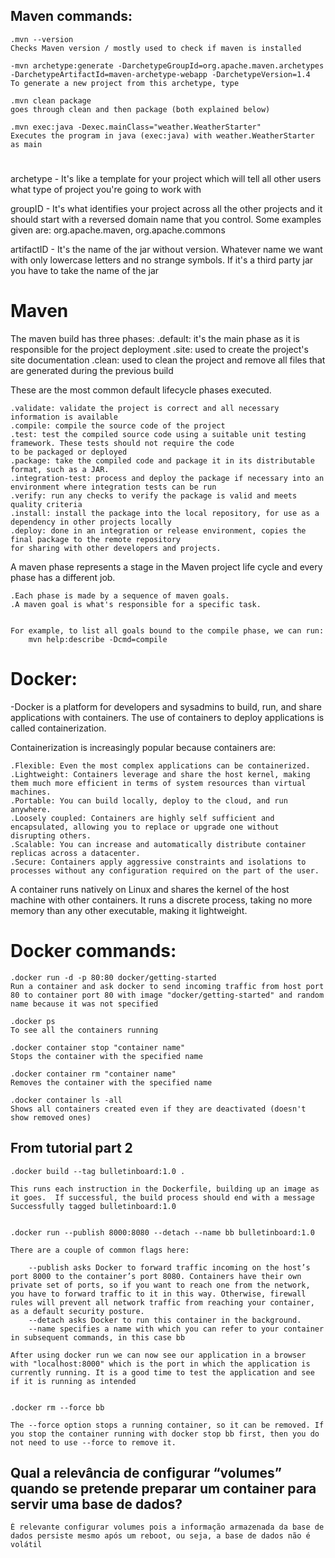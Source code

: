 ## Maven commands:
    .mvn --version
    Checks Maven version / mostly used to check if maven is installed
    
    -mvn archetype:generate -DarchetypeGroupId=org.apache.maven.archetypes -DarchetypeArtifactId=maven-archetype-webapp -DarchetypeVersion=1.4
    To generate a new project from this archetype, type
    
    .mvn clean package
    goes through clean and then package (both explained below)

    .mvn exec:java -Dexec.mainClass="weather.WeatherStarter"
    Executes the program in java (exec:java) with weather.WeatherStarter as main
    
#
archetype - It's like a template for your project which will tell all other users what type of project you're going to work with

groupID - It's what identifies your project across all the other projects and it should start with a reversed domain name that you control.
 Some examples given are: org.apache.maven, org.apache.commons

artifactID - It's the name of the jar without version. Whatever name we want with only lowercase letters and no strange symbols.
 If it's a third party jar you have to take the name of the jar
#

# Maven
   The maven build has three phases:
    .default: it's the main phase as it is responsible for the project deployment
    .site: used to create the project's site documentation
    .clean: used to clean the project and remove all files that are generated during the previous build

   These are the most common default lifecycle phases executed.

    .validate: validate the project is correct and all necessary information is available
    .compile: compile the source code of the project
    .test: test the compiled source code using a suitable unit testing framework. These tests should not require the code 
    to be packaged or deployed
    .package: take the compiled code and package it in its distributable format, such as a JAR.
    .integration-test: process and deploy the package if necessary into an environment where integration tests can be run
    .verify: run any checks to verify the package is valid and meets quality criteria
    .install: install the package into the local repository, for use as a dependency in other projects locally
    .deploy: done in an integration or release environment, copies the final package to the remote repository
    for sharing with other developers and projects.

   A maven phase represents a stage in the Maven project life cycle and every phase has a different job.

    .Each phase is made by a sequence of maven goals.
    .A maven goal is what's responsible for a specific task.


    For example, to list all goals bound to the compile phase, we can run:
        mvn help:describe -Dcmd=compile

#

# Docker:

-Docker is a platform for developers and sysadmins to build, run, and share applications with containers. The use of containers to deploy applications is called containerization.

Containerization is increasingly popular because containers are:

    .Flexible: Even the most complex applications can be containerized.
    .Lightweight: Containers leverage and share the host kernel, making them much more efficient in terms of system resources than virtual machines.
    .Portable: You can build locally, deploy to the cloud, and run anywhere.
    .Loosely coupled: Containers are highly self sufficient and encapsulated, allowing you to replace or upgrade one without disrupting others.
    .Scalable: You can increase and automatically distribute container replicas across a datacenter.
    .Secure: Containers apply aggressive constraints and isolations to processes without any configuration required on the part of the user.

A container runs natively on Linux and shares the kernel of the host machine with other containers. It runs a discrete process, taking no more memory than any other executable, making it lightweight.

# Docker commands:
    .docker run -d -p 80:80 docker/getting-started
    Run a container and ask docker to send incoming traffic from host port 80 to container port 80 with image "docker/getting-started" and random name because it was not specified

    .docker ps
    To see all the containers running

    .docker container stop "container name"
    Stops the container with the specified name

    .docker container rm "container name"
    Removes the container with the specified name

    .docker container ls -all
    Shows all containers created even if they are deactivated (doesn't show removed ones)

## From tutorial part 2

    .docker build --tag bulletinboard:1.0 .

    This runs each instruction in the Dockerfile, building up an image as it goes.  If successful, the build process should end with a message Successfully tagged bulletinboard:1.0


    .docker run --publish 8000:8080 --detach --name bb bulletinboard:1.0

    There are a couple of common flags here:

        --publish asks Docker to forward traffic incoming on the host’s port 8000 to the container’s port 8080. Containers have their own private set of ports, so if you want to reach one from the network, you have to forward traffic to it in this way. Otherwise, firewall rules will prevent all network traffic from reaching your container, as a default security posture.
        --detach asks Docker to run this container in the background.
        --name specifies a name with which you can refer to your container in subsequent commands, in this case bb
    
    After using docker run we can now see our application in a browser with "localhost:8000" which is the port in which the application is currently running. It is a good time to test the application and see if it is running as intended


    .docker rm --force bb

    The --force option stops a running container, so it can be removed. If you stop the container running with docker stop bb first, then you do not need to use --force to remove it.


## Qual a relevância de configurar “volumes” quando se pretende preparar um container para servir uma base de dados?

    É relevante configurar volumes pois a informação armazenada da base de dados persiste mesmo após um reboot, ou seja, a base de dados não é volátil

